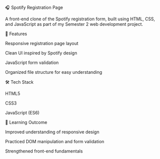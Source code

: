 🎧 Spotify Registration Page

A front-end clone of the Spotify registration form, built using HTML, CSS, and JavaScript as part of my Semester 2 web development project.

🚀 Features

Responsive registration page layout

Clean UI inspired by Spotify design

JavaScript form validation

Organized file structure for easy understanding

🛠️ Tech Stack

HTML5

CSS3

JavaScript (ES6)

📘 Learning Outcome

Improved understanding of responsive design

Practiced DOM manipulation and form validation

Strengthened front-end fundamentals
